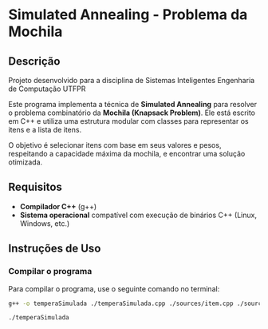 # Simulated Annealing - Problema da Mochila

## Descrição

Projeto desenvolvido para a disciplina de Sistemas Inteligentes
Engenharia de Computação
UTFPR

Este programa implementa a técnica de **Simulated Annealing** para resolver o problema combinatório da **Mochila (Knapsack Problem)**. Ele está escrito em C++ e utiliza uma estrutura modular com classes para representar os itens e a lista de itens.

O objetivo é selecionar itens com base em seus valores e pesos, respeitando a capacidade máxima da mochila, e encontrar uma solução otimizada.

## Requisitos

- **Compilador C++** (g++)
- **Sistema operacional** compatível com execução de binários C++ (Linux, Windows, etc.)

## Instruções de Uso

### Compilar o programa

Para compilar o programa, use o seguinte comando no terminal:

```bash
g++ -o temperaSimulada ./temperaSimulada.cpp ./sources/item.cpp ./sources/listaItens.cpp

./temperaSimulada

```
